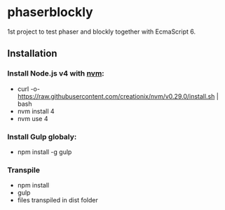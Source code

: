 # phaserblockly
 1st project to test phaser and blockly together with EcmaScript 6.
 
## Installation
### Install Node.js v4 with [nvm](https://github.com/creationix/nvm):
 - curl -o- https://raw.githubusercontent.com/creationix/nvm/v0.29.0/install.sh | bash
 - nvm install 4
 - nvm use 4

### Install Gulp globaly:
 - npm install -g gulp

### Transpile
 - npm install
 - gulp
 - files transpiled in dist folder
